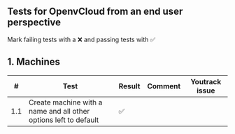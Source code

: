 ## Tests for OpenvCloud from an end user perspective
Mark failing tests with a :x: and passing tests with :white_check_mark:


## 1. Machines
| # | Test | Result | Comment  | Youtrack issue |
|---|------|--------|----------|----------------|
|1.1|Create machine with a name and all other options left to default | :white_check_mark: | | |